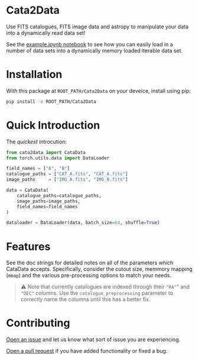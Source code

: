 # Cata2Data
Use FITS catalogues, FITS image data and astropy to manipulate your data into a dynamically read data set!

See the [example.ipynb notebook](https://github.com/mb010/Cata2Data/blob/main/example.ipynb) to see how you can easily load in a number of data sets into a dynamically memory loaded iterable data set.

# Installation
With this package at `ROOT_PATH/Cata2Data` on your deveice, install using pip:

```bash
pip install -e ROOT_PATH/Cata2Data
```

# Quick Introduction
The *quickest* introcution:
```python
from cata2data import CataData
from torch.utils.data import DataLoader

field_names = ["A", "B"]
catalogue_paths = ["CAT_A.fits", "CAT_A.fits"]
image_paths     = ["IMG_A.fits", "IMG_B.fits"]

data = CataData(
    catalogue_paths=catalogue_paths,
    image_paths=image_paths,
    field_names=field_names
)

dataloader = DataLoader(data, batch_size=64, shuffle=True)
```

# Features
See the doc strings for detailed notes on all of the parameters which CataData accepts. Specifically, consider the cutout size, memmory mapping (`mmap`) and the various pre-processing options to match your needs.

> :warning: Note that currently catalogues are indexed through their `"RA"`" and `"DEC"` columns. Use the `catalogue_preprocessing` parameter to correctly name the columns until this has a better fix.

# Contributing
[Open an issue](https://github.com/mb010/Cata2Data/issues) and let us know what sort of issue you are experiencing.

[Open a pull request](https://github.com/mb010/Cata2Data/pulls) if you have added functionality or fixed a bug.
